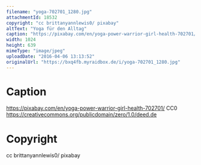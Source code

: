 ```yaml
---
filename: "yoga-702701_1280.jpg"
attachmentId: 18532
copyright: "cc brittanyannlewis0/ pixabay"
altText: "Yoga für den Alltag"
caption: "https://pixabay.com/en/yoga-power-warrior-girl-health-702701/\nCC0\nhttps://creativecommons.org/publicdomain/zero/1.0/deed.de"
width: 1024
height: 639
mimeType: "image/jpeg"
uploadDate: "2016-04-06 13:13:52"
originalUrl: "https://bxq4fb.myraidbox.de/i/yoga-702701_1280.jpg"
---
```


# Caption

https://pixabay.com/en/yoga-power-warrior-girl-health-702701/
CC0
https://creativecommons.org/publicdomain/zero/1.0/deed.de

# Copyright

cc brittanyannlewis0/ pixabay
